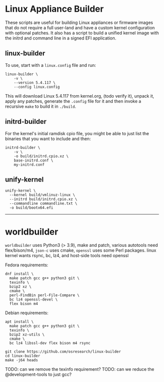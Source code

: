 # Linux Appliance Builder

These scripts are useful for building Linux appliances or firmware images that
do not require a full user-land and have a custom kernel configuration with
optional patches.  It also has a script to build a unified kernel image with
the initrd and command line in a signed EFI application.

## linux-builder

To use, start with a `linux.config` file and run:

```
linux-builder \
    -v \
    --version 5.4.117 \
    --config linux.config
```

This will download Linux 5.4.117 from kernel.org, (todo verify it),
unpack it, apply any patches, generate the `.config` file for it
and then invoke a recursive `make` to build it in `./build`.

## initrd-builder

For the kernel's initial ramdisk cpio file, you might be able to just
list the binaries that you want to include and then:

```
initrd-builder \
    -v \
    -o build/initrd.cpio.xz \
    base-initrd.conf \
    my-initrd.conf
```

## unify-kernel

```
unify-kernel \
  --kernel build/vmlinuz-linux \
  --initrd build/initrd.cpio.xz \
  --commandline commandline.txt \
  -o build/bootx64.efi
```
 
 

----

# worldbuilder

`worldbuilder` uses Python3 (> 3.9), make and patch,
various autotools need flex/bison/m4,
`json-c` uses cmake,
`openssl` uses some Perl packages.
linux kernel wants rsync, bc, lz4, and host-side tools need openssl

Fedora requirements:
```
dnf install \
  make patch gcc g++ python3 git \
  texinfo \
  bzip2 xz \
  cmake \
  perl-FindBin perl-File-Compare \
  bc lz4 openssl-devel \
  flex bison m4
```

Debian requirements:
```
apt install \
  make patch gcc g++ python3 git \
  texinfo \
  bzip2 xz-utils \
  cmake \
  bc lz4 libssl-dev flex bison m4 rsync
```

```
git clone https://github.com/osresearch/linux-builder
cd linux-builder
make -j64 heads
```


TODO: can we remove the texinfo requirement?
TODO: can we reduce the @development-tools to just gcc?

